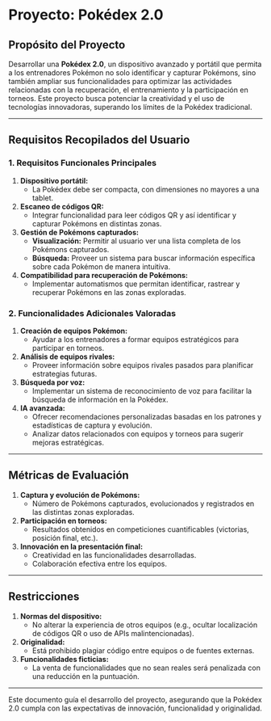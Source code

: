 # **Proyecto: Pokédex 2.0**

## **Propósito del Proyecto**  
Desarrollar una **Pokédex 2.0**, un dispositivo avanzado y portátil que permita a los entrenadores Pokémon no solo identificar y capturar Pokémons, sino también ampliar sus funcionalidades para optimizar las actividades relacionadas con la recuperación, el entrenamiento y la participación en torneos. Este proyecto busca potenciar la creatividad y el uso de tecnologías innovadoras, superando los límites de la Pokédex tradicional.

---

## **Requisitos Recopilados del Usuario**

### **1. Requisitos Funcionales Principales**  
1. **Dispositivo portátil:**  
   - La Pokédex debe ser compacta, con dimensiones no mayores a una tablet.  
2. **Escaneo de códigos QR:**  
   - Integrar funcionalidad para leer códigos QR y así identificar y capturar Pokémons en distintas zonas.  
3. **Gestión de Pokémons capturados:**  
   - **Visualización:** Permitir al usuario ver una lista completa de los Pokémons capturados.  
   - **Búsqueda:** Proveer un sistema para buscar información específica sobre cada Pokémon de manera intuitiva.  
4. **Compatibilidad para recuperación de Pokémons:**  
   - Implementar automatismos que permitan identificar, rastrear y recuperar Pokémons en las zonas exploradas.  

### **2. Funcionalidades Adicionales Valoradas**  
1. **Creación de equipos Pokémon:**  
   - Ayudar a los entrenadores a formar equipos estratégicos para participar en torneos.  
2. **Análisis de equipos rivales:**  
   - Proveer información sobre equipos rivales pasados para planificar estrategias futuras.  
3. **Búsqueda por voz:**  
   - Implementar un sistema de reconocimiento de voz para facilitar la búsqueda de información en la Pokédex.  
4. **IA avanzada:**  
   - Ofrecer recomendaciones personalizadas basadas en los patrones y estadísticas de captura y evolución.  
   - Analizar datos relacionados con equipos y torneos para sugerir mejoras estratégicas.  

---

## **Métricas de Evaluación**  
1. **Captura y evolución de Pokémons:**  
   - Número de Pokémons capturados, evolucionados y registrados en las distintas zonas exploradas.  
2. **Participación en torneos:**  
   - Resultados obtenidos en competiciones cuantificables (victorias, posición final, etc.).  
3. **Innovación en la presentación final:**  
   - Creatividad en las funcionalidades desarrolladas.  
   - Colaboración efectiva entre los equipos.  

---

## **Restricciones**  
1. **Normas del dispositivo:**  
   - No alterar la experiencia de otros equipos (e.g., ocultar localización de códigos QR o uso de APIs malintencionadas).  
2. **Originalidad:**  
   - Está prohibido plagiar código entre equipos o de fuentes externas.  
3. **Funcionalidades ficticias:**  
   - La venta de funcionalidades que no sean reales será penalizada con una reducción en la puntuación.  

--- 

Este documento guía el desarrollo del proyecto, asegurando que la Pokédex 2.0 cumpla con las expectativas de innovación, funcionalidad y originalidad.
